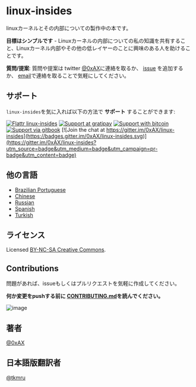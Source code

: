 linux-insides
===============

linuxカーネルとその内部についての製作中の本です。

**目標はシンプルです** - Linuxカーネルの内部についての私の知識を共有すること、Linuxカーネル内部やその他の低レイヤーのことに興味のある人を助けることです。

**質問/提案**: 質問や提案は twitter [@0xAX](https://twitter.com/0xAX)に連絡を取るか、 [issue](https://github.com/0xAX/linux-insides/issues/new) を追加するか、 [email](mailto:anotherworldofworld@gmail.com)で連絡を取ることで気軽にしてください。

サポート
-------

`linux-insides`を気に入れば以下の方法で **サポート** することができます:

[![Flattr linux-insides](https://img.shields.io/badge/donate-flattr-green.svg)](https://flattr.com/submit/auto?user_id=0xAX&url=https://github.com/0xAX/linux-insides/&title=linux-insed) [![Support at gratipay](https://img.shields.io/gratipay/0xAX.svg)](https://gratipay.com/~0xAX/) [![Support with bitcoin](https://img.shields.io/badge/donate-bitcoin-green.svg)](https://www.coinbase.com/checkouts/0bfa452a41cf52c0b3f99500b4f31685) [![Support via gitbook](https://img.shields.io/badge/donate-gitbook-green.svg)](https://gumroad.com/l/gitbook_54c9232c1db1670300055523?wanted=true) [![Join the chat at https://gitter.im/0xAX/linux-insides](https://badges.gitter.im/0xAX/linux-insides.svg)](https://gitter.im/0xAX/linux-insides?utm_source=badge&utm_medium=badge&utm_campaign=pr-badge&utm_content=badge)

他の言語
-------------------

  * [Brazilian Portuguese](https://github.com/mauri870/linux-insides)
  * [Chinese](https://github.com/MintCN/linux-insides-zh)
  * [Russian](https://github.com/proninyaroslav/linux-insides-ru)
  * [Spanish](https://github.com/leolas95/linux-insides)
  * [Turkish](https://github.com/ayyucedemirbas/linux-insides_Turkish)

ライセンス
-------------

Licensed [BY-NC-SA Creative Commons](http://creativecommons.org/licenses/by-nc-sa/4.0/).

Contributions
--------------

問題があれば、issueもしくはプルリクエストを気軽に作成してください。

**何か変更をpushする前に [CONTRIBUTING.md](https://github.com/0xAX/linux-insides/blob/master/CONTRIBUTING.md)を読んでください。**

![image](http://oi58.tinypic.com/23upobq.jpg)

著者
---------------

[@0xAX](https://twitter.com/0xAX)

日本語版翻訳者
---------------

[@tkmru](https://twitter.com/tkmru)
